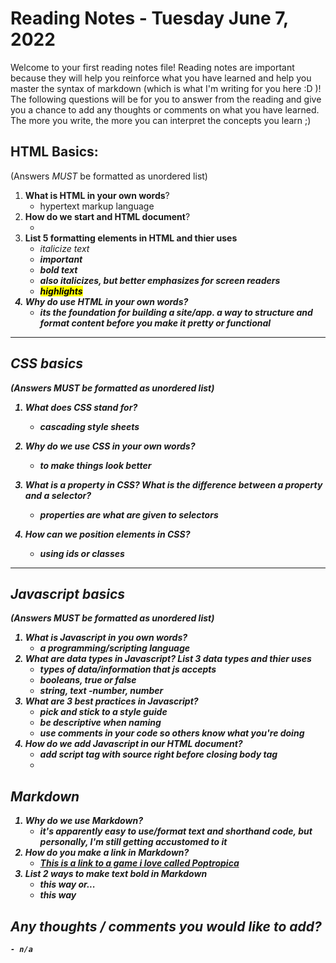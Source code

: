 

# Reading Notes - Tuesday June 7, 2022

Welcome to your first reading notes file! Reading notes are important because they will help you reinforce what you have learned and help you master the syntax of markdown (which is what I'm writing for you here :D )! The following questions will be for you to answer from the reading and give you a chance to add any thoughts or comments on what you have learned. The more you write, the more you can interpret the concepts you learn ;)


## HTML Basics:
(Answers *MUST* be formatted as unordered list)

1. **What is HTML in your own words**?
    - hypertext markup language
2. **How do we start and HTML document**?
    - <!Doctype html> <html></html>
3. **List 5 formatting elements in HTML and thier uses**
    - <i> italicize text
    - <strong> important
    - <b> bold text
    - <em> also italicizes, but better emphasizes for screen readers
    - <mark> highlights
4. **Why do use HTML in your own words**?
    - its the foundation for building a site/app. a way to structure and format content before you make it pretty or functional


--------------------------------

## CSS basics
(Answers *MUST* be formatted as unordered list)

1. **What does CSS stand for?**
    - cascading style sheets

2. **Why do we use CSS in your own words?**
    - to make things look better
3. **What is a property in CSS? What is the difference between a property and a selector?**
    - properties are what are given to selectors
4. **How can we position elements in CSS?**
    - using ids or classes

--------------------------------

## Javascript basics
(Answers *MUST* be formatted as unordered list)

1. **What is Javascript in you own words?**
    - a programming/scripting language
2. **What are data types in Javascript? List 3 data types and thier uses**
    - types of data/information that js accepts
    - booleans, true or false
    - string, text
    -number, number
3. **What are 3 best practices in Javascript?**
    - pick and stick to a style guide
    - be descriptive when naming
    - use comments in your code so others know what you're doing
4. **How do we add Javascript in our HTML document?**
    - add script tag with source right before closing body tag
    - <script src="script.js"></script>
## Markdown 

1. Why do we use Markdown?
    - it's apparently easy to use/format text and shorthand code, but personally, I'm still getting accustomed to it
2. How do you make a link in Markdown?
    - [This is a link to a game i love called Poptropica](www.poptropica.com)
3. List 2 ways to make text **bold** in Markdown
    - **this** way or...
    - _this_ way
## Any thoughts / comments you would like to add?
    - n/a